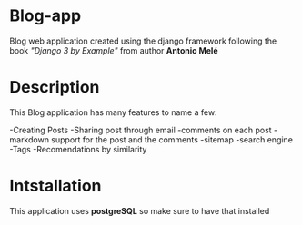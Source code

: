 # Blog-app
Blog web application created using the django framework following the book _"Django 3 by Example"_ from author **Antonio Melé**


# Description

This Blog application has many features to name a few:

-Creating Posts
-Sharing post through email
-comments on each post
-markdown support for the post and the comments
-sitemap
-search engine
-Tags
-Recomendations by similarity


# Intstallation
 
 This application uses **postgreSQL** so make sure to have that installed
